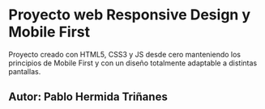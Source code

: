 # Proyecto web Responsive Design y Mobile First

Proyecto creado con HTML5, CSS3 y JS desde cero manteniendo los principios de Mobile First y con un diseño totalmente adaptable a distintas pantallas.

## Autor: Pablo Hermida Triñanes